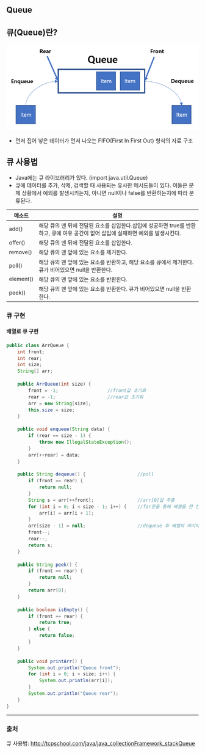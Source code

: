 ## Queue

## 큐(Queue)란?
![Queue](./img/queue.png)
- 먼저 집어 넣은 데이터가 먼저 나오는 FIFO(First In First Out) 형식의 자료 구조

## 큐 사용법
- Java에는 큐 라이브러리가 있다. (import java.util.Queue)
- 큐에 데이터를 추가, 삭제, 검색할 때 사용되는 유사한 메서드들이 있다. 이들은 문제 상황에서 예외를 발생시키는지, 아니면 null이나 false를 반환하는지에 따라 분류된다. 

|메소드|설명| 
|-----|---| 
|add()|해당 큐의 맨 뒤에 전달된 요소를 삽입한다.삽입에 성공하면 true를 반환하고, 큐에 여유 공간이 없어 삽입에 실패하면 예외를 발생시킨다.|
|offer()|해당 큐의 맨 뒤에 전달된 요소를 삽입한다.|
|remove()|해당 큐의 맨 앞에 있는 요소를 제거한다.|
|poll()|해당 큐의 맨 앞에 있는 요소를 반환하고, 해당 요소를 큐에서 제거한다. 큐가 비어있으면 null을 반환한다.|
|element()|해당 큐의 맨 앞에 있는 요소를 반환한다.|
|peek()|해당 큐의 맨 앞에 있는 요소를 반환한다. 큐가 비어있으면 null을 반환한다.|

### 큐 구현
#### 배열로 큐 구현
```java
public class ArrQueue {
    int front;
    int rear;
    int size;
    String[] arr;

    public ArrQueue(int size) {
        front = -1;                  //front값 초기화
        rear = -1;                   //rear값 초기화
        arr = new String[size];
        this.size = size;
    }

    public void enqueue(String data) {
        if (rear == size - 1) {
            throw new IllegalStateException();
        }
        arr[++rear] = data;
    }

    public String dequeue() {                   //poll
        if (front == rear) {
            return null;
        }
        String s = arr[++front];                //arr[0]값 추출
        for (int i = 0; i < size - 1; i++) {    //for문을 통해 배열을 한 칸씩 앞으로 당겨준다. 
            arr[i] = arr[i + 1];
        }
        arr[size - 1] = null;                   //dequeue 후 배열의 마지막 값은 비어있어야한다.
        front--;
        rear--;
        return s;
    }

    public String peek() {
        if (front == rear) {
            return null;
        }
        return arr[0];
    }

    public boolean isEmpty() {
        if (front == rear) {
            return true;
        } else {
            return false;
        }
    }

    public void printArr() {
        System.out.println("Queue front");
        for (int i = 0; i < size; i++) {
            System.out.println(arr[i]);
        }
        System.out.println("Queue rear");
    }
}
```
---
### 출처
큐 사용법: http://tcpschool.com/java/java_collectionFramework_stackQueue
